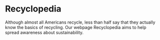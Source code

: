 # Recyclopedia
Although almost all Americans recycle, less than half say that they actually know the basics of recycling. Our webpage Recyclopedia aims to help spread awareness about sustainability. 
